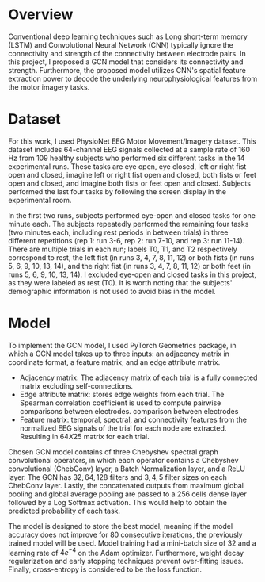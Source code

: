 # Overview
Conventional deep learning techniques such as Long short-term memory (LSTM) and Convolutional
Neural Network (CNN) 
typically ignore the connectivity and strength
of the connectivity between electrode pairs. In this project, I proposed a GCN model that considers its connectivity and strength. Furthermore, the proposed model utilizes
CNN's spatial feature extraction power to decode the underlying neurophysiological features
from the motor imagery tasks.
# Dataset
For this work, I used PhysioNet EEG Motor Movement/Imagery dataset. This dataset includes 64-channel EEG signals collected at a sample rate of 160 Hz from 109 healthy subjects who performed six different tasks in the 14 experimental runs. These tasks are eye open, eye closed, left or right fist open and closed, imagine left or right fist open and closed, both fists or feet open and closed, and imagine both fists or feet open and closed. Subjects performed the last four tasks by following the screen display in the experimental room. 

In the first two runs, subjects performed eye-open and closed tasks for one minute each. The subjects repeatedly performed the remaining four tasks (two minutes each, including rest periods in between trials) in three different
repetitions (rep 1: run 3-6, rep 2: run 7-10, and rep 3: run 11-14). There are multiple trials in each run;
labels T0, T1, and T2 respectively correspond to rest, the left fist (in runs 3, 4, 7, 8, 11, 12) or both fists (in
runs 5, 6, 9, 10, 13, 14), and the right fist (in runs 3, 4, 7, 8, 11, 12) or both feet (in runs 5, 6, 9, 10, 13,
14). I excluded eye-open and closed tasks in this project, as they were labeled as rest (T0). It is worth noting that the subjects' demographic information is not used to avoid bias in the model.

# Model
To implement the GCN model, I used PyTorch Geometrics package, in which a GCN model takes up to three inputs: an adjacency matrix in coordinate format, a feature matrix, and an edge attribute matrix. 
- Adjacency matrix: The adjacency matrix of each trial is a fully connected matrix excluding self-connections.
- Edge attribute matrix: stores edge weights from each trial. The Spearman correlation coefficient is used to compute pairwise comparisons between electrodes.
comparison between electrodes
- Feature matrix: temporal, spectral, and connectivity features from the normalized EEG signals of the trial for each node are extracted. Resulting in $64X25$ matrix for each trial. 

Chosen GCN model contains of three Chebyshev spectral graph convolutional operators, in which each operator
contains a Chebyshev convolutional (ChebConv) layer, a Batch Normalization layer, and
a ReLU layer. The GCN has $32, 64, 128$ filters and $3, 4, 5$ filter sizes on each ChebConv layer. Lastly, the concatenated outputs from maximum global pooling and global average pooling are passed to a 256 cells dense layer followed by a Log Softmax activation. This would help to obtain the predicted probability of each task. 

The model is designed to store the best model, meaning if the model accuracy does not improve for 80 consecutive iterations, the previously trained model will be used. Model training had a mini-batch size of 32 and a learning rate of $4e^{-4}$ on the Adam optimizer. Furthermore, weight decay regularization and early stopping techniques prevent over-fitting issues. Finally, cross-entropy is
considered to be the loss function.
